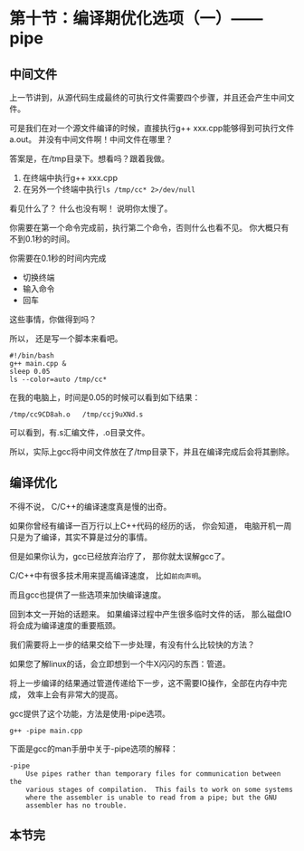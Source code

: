 # 第十节：编译期优化选项（一）——pipe

## 中间文件

上一节讲到，从源代码生成最终的可执行文件需要四个步骤，并且还会产生中间文件。

可是我们在对一个源文件编译的时候，直接执行g++ xxx.cpp能够得到可执行文件a.out。
并没有中间文件啊！中间文件在哪里？

答案是，在/tmp目录下。想看吗？跟着我做。

1. 在终端中执行g++ xxx.cpp
2. 在另外一个终端中执行`ls /tmp/cc* 2>/dev/null`

看见什么了？
什么也没有啊！
说明你太慢了。

你需要在第一个命令完成前，执行第二个命令，否则什么也看不见。
你大概只有不到0.1秒的时间。

你需要在0.1秒的时间内完成

* 切换终端
* 输入命令
* 回车

这些事情，你做得到吗？

所以，
还是写一个脚本来看吧。

    #!/bin/bash
    g++ main.cpp &
    sleep 0.05
    ls --color=auto /tmp/cc*

在我的电脑上，时间是0.05的时候可以看到如下结果：

    /tmp/cc9CD8ah.o   /tmp/ccj9uXNd.s

可以看到，有.s汇编文件，.o目录文件。

所以，实际上gcc将中间文件放在了/tmp目录下，并且在编译完成后会将其删除。

## 编译优化

不得不说，
C/C++的编译速度真是慢的出奇。

如果你曾经有编译一百万行以上C++代码的经历的话，
你会知道，
电脑开机一周只是为了编译，其实不算是过分的事情。

但是如果你认为，gcc已经放弃治疗了，
那你就太误解gcc了。

C/C++中有很多技术用来提高编译速度，
比如`前向声明`。

而且gcc也提供了一些选项来加快编译速度。

回到本文一开始的话题来。
如果编译过程中产生很多临时文件的话，
那么磁盘IO将会成为编译速度的重要瓶颈。

我们需要将上一步的结果交给下一步处理，有没有什么比较快的方法？

如果您了解linux的话，会立即想到一个牛X闪闪的东西：管道。

将上一步编译的结果通过管道传递给下一步，这不需要IO操作，全部在内存中完成，
效率上会有非常大的提高。

gcc提供了这个功能，方法是使用-pipe选项。

    g++ -pipe main.cpp

下面是gcc的man手册中关于-pipe选项的解释：

    -pipe
        Use pipes rather than temporary files for communication between the
        various stages of compilation.  This fails to work on some systems
        where the assembler is unable to read from a pipe; but the GNU
        assembler has no trouble.

## 本节完
